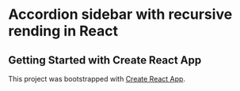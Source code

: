 # Accordion sidebar with recursive rending in React

## Getting Started with Create React App
This project was bootstrapped with [Create React App](https://github.com/facebook/create-react-app).

